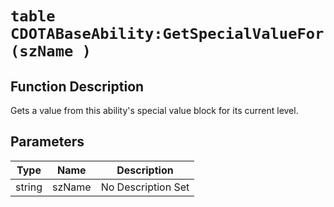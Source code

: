 # `table CDOTABaseAbility:GetSpecialValueFor(szName )`
## Function Description
Gets a value from this ability's special value block for its current level.
## Parameters
Type|Name|Description
--|--|--
string|szName|No Description Set
